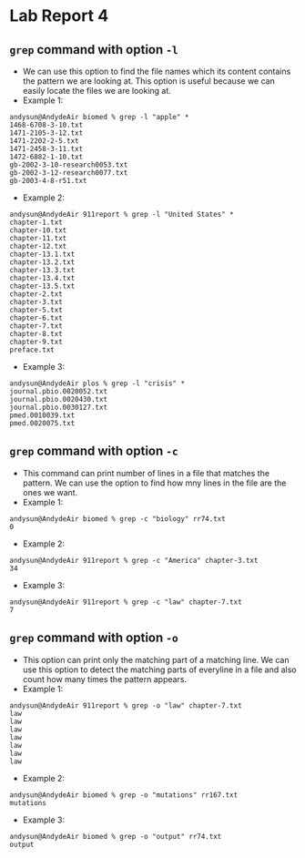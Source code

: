# Lab Report 4

## `grep` command with option `-l`
* We can use this option to find the file names which its content contains the pattern we are looking at. This option is useful because we can easily locate the files we are looking at.
* Example 1:
```
andysun@AndydeAir biomed % grep -l "apple" *  
1468-6708-3-10.txt
1471-2105-3-12.txt
1471-2202-2-5.txt
1471-2458-3-11.txt
1472-6882-1-10.txt
gb-2002-3-10-research0053.txt
gb-2002-3-12-research0077.txt
gb-2003-4-8-r51.txt
```

* Example 2:
```
andysun@AndydeAir 911report % grep -l "United States" *
chapter-1.txt
chapter-10.txt
chapter-11.txt
chapter-12.txt
chapter-13.1.txt
chapter-13.2.txt
chapter-13.3.txt
chapter-13.4.txt
chapter-13.5.txt
chapter-2.txt
chapter-3.txt
chapter-5.txt
chapter-6.txt
chapter-7.txt
chapter-8.txt
chapter-9.txt
preface.txt
```

* Example 3:
```
andysun@AndydeAir plos % grep -l "crisis" *       
journal.pbio.0020052.txt
journal.pbio.0020430.txt
journal.pbio.0030127.txt
pmed.0010039.txt
pmed.0020075.txt
```

## `grep` command with option `-c`
* This command can print number of lines in a file that matches the pattern. We can use the option to find how mny lines in the file are the ones we want.
* Example 1:
```
andysun@AndydeAir biomed % grep -c "biology" rr74.txt
0
```

* Example 2:
```
andysun@AndydeAir 911report % grep -c "America" chapter-3.txt 
34
```

* Example 3:
```
andysun@AndydeAir 911report % grep -c "law" chapter-7.txt
7
```

## `grep` command with option `-o`
* This option can print only the matching part of a matching line. We can use this option to detect the matching parts of everyline in a file and also count how many times the pattern appears.
* Example 1:
```
andysun@AndydeAir 911report % grep -o "law" chapter-7.txt
law
law
law
law
law
law
law
```

* Example 2:
```
andysun@AndydeAir biomed % grep -o "mutations" rr167.txt    
mutations
```

* Example 3:
```
andysun@AndydeAir biomed % grep -o "output" rr74.txt    
output
```
